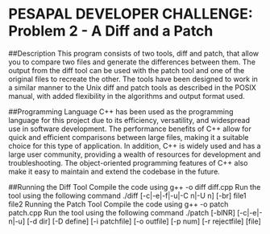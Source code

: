<h1>PESAPAL DEVELOPER CHALLENGE: Problem 2 - A Diff and a Patch</h1>
##Description
This program consists of two tools, diff and patch, that allow you to compare two files and generate the differences between them. The output from the diff tool can be used with the patch tool and one of the original files to recreate the other. The tools have been designed to work in a similar manner to the Unix diff and patch tools as described in the POSIX manual, with added flexibility in the algorithms and output format used.

##Programming Language
C++ has been used as the programming language for this project due to its efficiency, versatility, and widespread use in software development. The performance benefits of C++ allow for quick and efficient comparisons between large files, making it a suitable choice for this type of application. In addition, C++ is widely used and has a large user community, providing a wealth of resources for development and troubleshooting. The object-oriented programming features of C++ also make it easy to maintain and extend the codebase in the future.

##Running the Diff Tool
Compile the code using g++ -o diff diff.cpp
Run the tool using the following command ./diff [-c|-e|-f|-u|-C n|-U n] [-br] file1 file2
Running the Patch Tool
Compile the code using g++ -o patch patch.cpp
Run the tool using the following command ./patch [-blNR] [-c|-e|-n|-u] [-d dir] [-D define] [-i patchfile] [-o outfile] [-p num] [-r rejectfile] [file]
